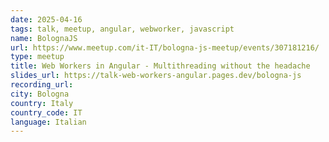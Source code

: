 ```yaml
---
date: 2025-04-16
tags: talk, meetup, angular, webworker, javascript
name: BolognaJS
url: https://www.meetup.com/it-IT/bologna-js-meetup/events/307181216/
type: meetup
title: Web Workers in Angular - Multithreading without the headache
slides_url: https://talk-web-workers-angular.pages.dev/bologna-js
recording_url:
city: Bologna
country: Italy
country_code: IT
language: Italian
---
```

